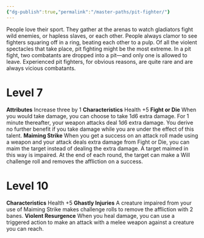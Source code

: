 ```yaml
---
{"dg-publish":true,"permalink":"/master-paths/pit-fighter/"}
---
```


People love their sport. They gather at the arenas to watch gladiators fight wild enemies, or hapless slaves, or each other. People always clamor to see fighters squaring off in a ring, beating each other to a pulp. Of all the violent spectacles that take place, pit fighting might be the most extreme. In a pit fight, two combatants are dropped into a pit—and only one is allowed to leave. Experienced pit fighters, for obvious reasons, are quite rare and are always vicious combatants.
# Level 7
**Attributes** Increase three by 1
**Characteristics** Health +5
**Fight or Die** When you would take damage, you can choose to take 1d6 extra damage. For 1 minute thereafter, your weapon attacks deal 1d6 extra damage. You derive no further benefit if you take damage while you are under the effect of this talent.
**Maiming Strike** When you get a success on an attack roll made using a weapon and your attack deals extra damage from Fight or Die, you can maim the target instead of dealing the extra damage. A target maimed in this way is impaired. At the end of each round, the target can make a Will challenge roll and removes the affliction on a success.
# Level 10
**Characteristics** Health +5
**Ghastly Injuries** A creature impaired from your use of Maiming Strike makes challenge rolls to remove the affliction with 2 banes.
**Violent Resurgence** When you heal damage, you can use a triggered action to make an attack with a melee weapon against a creature you can reach.
